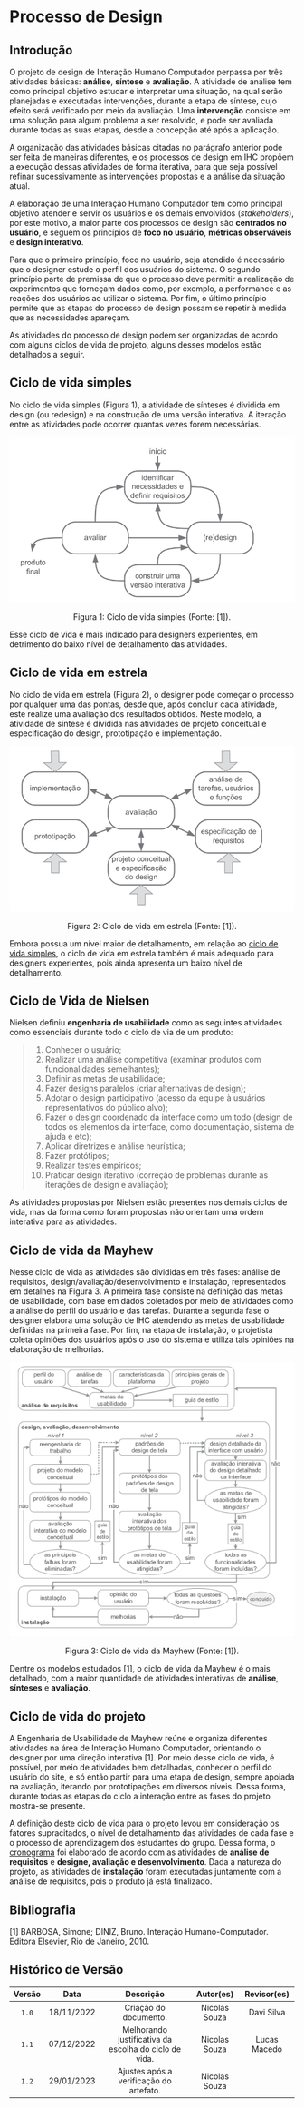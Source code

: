 # Processo de Design

## Introdução

O projeto de design de Interação Humano Computador perpassa por três atividades básicas: **análise**, **síntese** e **avaliação**. A atividade de análise tem como principal objetivo estudar e interpretar uma situação, na qual serão planejadas e executadas intervenções, durante a etapa de síntese, cujo efeito será verificado por meio da avaliação. Uma **intervenção** consiste em uma solução para algum problema a ser resolvido, e pode ser avaliada durante todas as suas etapas, desde a concepção até após a aplicação.

A organização das atividades básicas citadas no parágrafo anterior pode ser feita de maneiras diferentes, e os processos de design em IHC propõem a execução dessas atividades de forma iterativa, para que seja possível refinar sucessivamente as intervenções propostas e a análise da situação atual.

A elaboração de uma Interação Humano Computador tem como principal objetivo atender e servir os usuários e os demais envolvidos (_stakeholders_), por este motivo, a maior parte dos processos de design são **centrados no usuário**, e seguem os princípios de **foco no usuário**, **métricas observáveis** e **design interativo**.

Para que o primeiro princípio, foco no usuário, seja atendido é necessário que o designer estude o perfil dos usuários do sistema. O segundo princípio parte de premissa de que o processo deve permitir a realização de experimentos que forneçam dados como, por exemplo, a performance e as reações dos usuários ao utilizar o sistema. Por fim, o último princípio permite que as etapas do processo de design possam se repetir à medida que as necessidades apareçam.

As atividades do processo de design podem ser organizadas de acordo com alguns ciclos de vida de projeto, alguns desses modelos estão detalhados a seguir.

## Ciclo de vida simples

No ciclo de vida simples (Figura 1), a atividade de sínteses é dividida em design (ou redesign) e na construção de uma versão interativa. A iteração entre as atividades pode ocorrer quantas vezes forem necessárias.

![Ciclo de vida Simples](../img/planejamento/processo_de_design/ciclo-de-vida-simples.png)

<div style="text-align: center">
<p> Figura 1: Ciclo de vida simples (Fonte: [1]).</p>
</div>

Esse ciclo de vida é mais indicado para designers experientes, em detrimento do baixo nível de detalhamento das atividades.

## Ciclo de vida em estrela

No ciclo de vida em estrela (Figura 2), o designer pode começar o processo por qualquer uma das pontas, desde que, após concluir cada atividade, este realize uma avaliação dos resultados obtidos. Neste modelo, a atividade de síntese é dividida nas atividades de projeto conceitual e especificação do design, prototipação e implementação.

![Ciclo de vida em Estrela](../img/planejamento/processo_de_design/ciclo-de-vida-em-estrela.png)

<div style="text-align: center">
<p> Figura 2: Ciclo de vida em estrela (Fonte: [1]).</p>
</div>

Embora possua um nível maior de detalhamento, em relação ao [ciclo de vida simples](#ciclo-de-vida-simples), o ciclo de vida em estrela também é mais adequado para designers experientes, pois ainda apresenta um baixo nível de detalhamento.

## Ciclo de Vida de Nielsen

Nielsen definiu **engenharia de usabilidade** como as seguintes atividades como essenciais durante todo o ciclo de via de um produto:

> 1. Conhecer o usuário;
> 2. Realizar uma análise competitiva (examinar produtos com funcionalidades semelhantes);
> 3. Definir as metas de usabilidade;
> 4. Fazer designs paralelos (criar alternativas de design);
> 5. Adotar o design participativo (acesso da equipe à usuários representativos do público alvo);
> 6. Fazer o design coordenado da interface como um todo (design de todos os elementos da interface, como documentação, sistema de ajuda e etc);
> 7. Aplicar diretrizes e análise heurística;
> 8. Fazer protótipos;
> 9. Realizar testes empíricos;
> 10. Praticar design iterativo (correção de problemas durante as iterações de design e avaliação);

As atividades propostas por Nielsen estão presentes nos demais ciclos de vida, mas da forma como foram propostas não orientam uma ordem interativa para as atividades.

## Ciclo de vida da Mayhew

Nesse ciclo de vida as atividades são divididas em três fases: análise de requisitos, design/avaliação/desenvolvimento e instalação, representados em detalhes na Figura 3. A primeira fase consiste na definição das metas de usabilidade, com base em dados coletados por meio de atividades como a análise do perfil do usuário e das tarefas. Durante a segunda fase o designer elabora uma solução de IHC atendendo as metas de usabilidade definidas na primeira fase. Por fim, na etapa de instalação, o projetista coleta opiniões dos usuários após o uso do sistema e utiliza tais opiniões na elaboração de melhorias.

![Ciclo de vida Mayhew](../img/planejamento/processo_de_design/ciclo-de-vida-mayhew.png)

<div style="text-align: center">
<p> Figura 3: Ciclo de vida da Mayhew (Fonte: [1]).</p>
</div>

Dentre os modelos estudados [1], o ciclo de vida da Mayhew é o mais detalhado, com a maior quantidade de atividades interativas de **análise**, **sínteses** e **avaliação**.

## Ciclo de vida do projeto

A Engenharia de Usabilidade de Mayhew reúne e organiza diferentes atividades na área de Interação Humano Computador, orientando o designer por uma direção interativa [1]. Por meio desse ciclo de vida, é possível, por meio de atividades bem detalhadas, conhecer o perfil do usuário do site, e só então partir para uma etapa de design, sempre apoiada na avaliação, iterando por prototipações em diversos níveis. Dessa forma, durante todas as etapas do ciclo a interação entre as fases do projeto mostra-se presente.

A definição deste ciclo de vida para o projeto levou em consideração os fatores supracitados, o nível de detalhamento das atividades de cada fase e o processo de aprendizagem dos estudantes do grupo. Dessa forma, o [cronograma](cronograma.md) foi elaborado de acordo com as atividades de **análise de requisitos** e **designe, avaliação e desenvolvimento**. Dada a natureza do projeto, as atividades de **instalação** foram executadas juntamente com a análise de requisitos, pois o produto já está finalizado.

## Bibliografia

[1] BARBOSA, Simone; DINIZ, Bruno. Interação Humano-Computador. Editora Elsevier, Rio de Janeiro, 2010.

## Histórico de Versão

| Versão   | Data       | Descrição            |  Autor(es)       | Revisor(es)          |
| :------: | :--------: |:-------------------: | :-----------: | :-----:          |
| `1.0`    | 18/11/2022 | Criação do documento. | Nicolas Souza | Davi Silva |
| `1.1`    | 07/12/2022 | Melhorando justificativa da escolha do ciclo de vida. | Nicolas Souza | Lucas Macedo |
| `1.2`    | 29/01/2023 | Ajustes após a verificação do artefato. | Nicolas Souza |

